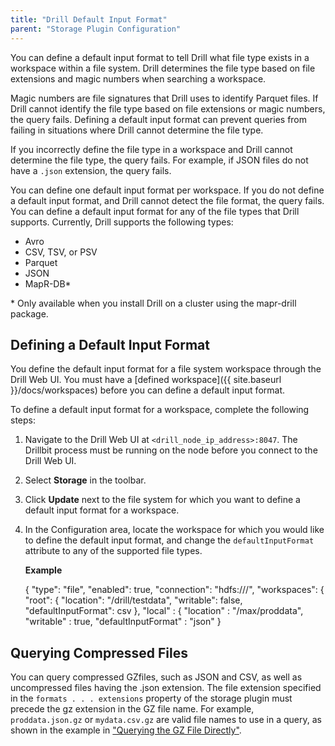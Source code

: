 ```yaml
---
title: "Drill Default Input Format"
parent: "Storage Plugin Configuration"
---
```

You can define a default input format to tell Drill what file type exists in a
workspace within a file system. Drill determines the file type based on file
extensions and magic numbers when searching a workspace.

Magic numbers are file signatures that Drill uses to identify Parquet files.
If Drill cannot identify the file type based on file extensions or magic
numbers, the query fails. Defining a default input format can prevent queries
from failing in situations where Drill cannot determine the file type.

If you incorrectly define the file type in a workspace and Drill cannot
determine the file type, the query fails. For example, if JSON files do not have a `.json` extension, the query fails.

You can define one default input format per workspace. If you do not define a
default input format, and Drill cannot detect the file format, the query
fails. You can define a default input format for any of the file types that
Drill supports. Currently, Drill supports the following types:

  * Avro
  * CSV, TSV, or PSV
  * Parquet
  * JSON
  * MapR-DB*

\* Only available when you install Drill on a cluster using the mapr-drill package.

## Defining a Default Input Format

You define the default input format for a file system workspace through the
Drill Web UI. You must have a [defined workspace]({{ site.baseurl }}/docs/workspaces) before you can define a
default input format.

To define a default input format for a workspace, complete the following
steps:

  1. Navigate to the Drill Web UI at `<drill_node_ip_address>:8047`. The Drillbit process must be running on the node before you connect to the Drill Web UI.
  2. Select **Storage** in the toolbar.
  3. Click **Update** next to the file system for which you want to define a default input format for a workspace.
  4. In the Configuration area, locate the workspace for which you would like to define the default input format, and change the `defaultInputFormat` attribute to any of the supported file types.

     **Example**
     
        {
          "type": "file",
          "enabled": true,
          "connection": "hdfs:///",
          "workspaces": {
            "root": {
              "location": "/drill/testdata",
              "writable": false,
              "defaultInputFormat": csv
          },
          "local" : {
            "location" : "/max/proddata",
            "writable" : true,
            "defaultInputFormat" : "json"
        }

## Querying Compressed Files

You can query compressed GZfiles, such as JSON and CSV, as well as uncompressed files having the .json extension. The file extension specified in the `formats . . . extensions` property of the storage plugin must precede the gz extension in the GZ file name. For example, `proddata.json.gz` or `mydata.csv.gz` are valid file names to use in a query, as shown in the example in ["Querying the GZ File Directly"]({{site.baseurl"}}/docs/querying-plain-text-files/#query-the-gz-file-directly).
